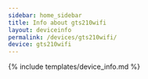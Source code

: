 ```yaml
---
sidebar: home_sidebar
title: Info about gts210wifi
layout: deviceinfo
permalink: /devices/gts210wifi/
device: gts210wifi
---
```

{% include templates/device_info.md %}
